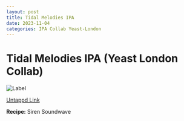 ```yaml
---
layout: post
title: Tidal Melodies IPA
date: 2023-11-04
categories: IPA Collab Yeast-London
---
```

# Tidal Melodies IPA (Yeast London Collab)

![Label](https://assets.untappd.com/site/beer_logos/beer-5625665_e840a_hd.jpeg)

[Untappd Link](https://untp.beer/yNA2p)

__Recipe:__ Siren Soundwave
